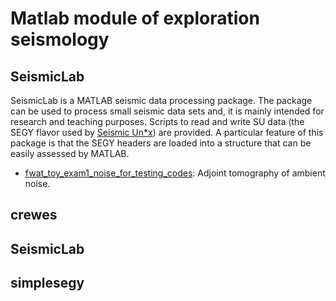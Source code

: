 # Matlab module of exploration seismology

## SeismicLab
SeismicLab is a MATLAB seismic data processing package. The package can be used to process small seismic data sets and, it is mainly intended for research and teaching purposes. Scripts to read and write SU data (the SEGY flavor used by [Seismic Un*x](www.cwp.mines.edu/cwpcodes/index.html)) are provided. A particular feature of this package is that the SEGY headers are loaded into a structure that can be easily assessed by MATLAB. 
- [fwat_toy_exam1_noise_for_testing_codes](https://gitlab.com/specfem_fwat/fwat_examples/-/tree/master/fwat_toy_exam1_noise_for_testing_codes): Adjoint tomography of ambient noise.


## crewes


## SeismicLab


## simplesegy

